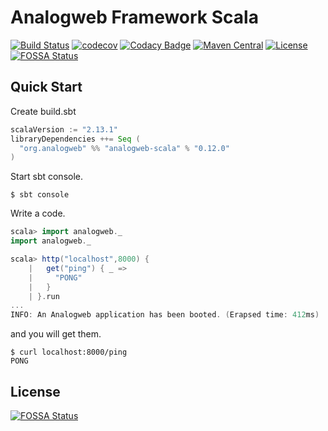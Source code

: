 Analogweb Framework Scala
===============================================

[![Build Status](https://travis-ci.org/analogweb/analogweb-scala.svg)](https://travis-ci.org/analogweb/analogweb-scala)
[![codecov](https://codecov.io/gh/analogweb/analogweb-scala/branch/master/graph/badge.svg)](https://codecov.io/gh/analogweb/analogweb-scala)
[![Codacy Badge](https://api.codacy.com/project/badge/Grade/7a112498f9ae4e3d996a8a74d59a1c4e)](https://www.codacy.com/manual/y2k2mt/analogweb-scala?utm_source=github.com&amp;utm_medium=referral&amp;utm_content=analogweb/analogweb-scala&amp;utm_campaign=Badge_Grade)
[![Maven Central](https://maven-badges.herokuapp.com/maven-central/org.analogweb/analogweb-scala_2.13/badge.svg)](https://maven-badges.herokuapp.com/maven-central/org.analogweb/analogweb-scala_2.13)
[![License](http://img.shields.io/:license-mit-blue.svg)](http://doge.mit-license.org)
[![FOSSA Status](https://app.fossa.io/api/projects/git%2Bgithub.com%2Fanalogweb%2Fanalogweb-scala.svg?type=shield)](https://app.fossa.io/projects/git%2Bgithub.com%2Fanalogweb%2Fanalogweb-scala?ref=badge_shield)

## Quick Start

Create build.sbt

```scala
scalaVersion := "2.13.1"
libraryDependencies ++= Seq (
  "org.analogweb" %% "analogweb-scala" % "0.12.0"
)
```

Start sbt console.

```
$ sbt console
```

Write a code.

```scala
scala> import analogweb._
import analogweb._

scala> http("localhost",8000) {
    |   get("ping") { _ =>
    |     "PONG"
    |   }
    | }.run
...
INFO: An Analogweb application has been booted. (Erapsed time: 412ms)
```

and you will get them.

```
$ curl localhost:8000/ping
PONG
```


## License
[![FOSSA Status](https://app.fossa.io/api/projects/git%2Bgithub.com%2Fanalogweb%2Fanalogweb-scala.svg?type=large)](https://app.fossa.io/projects/git%2Bgithub.com%2Fanalogweb%2Fanalogweb-scala?ref=badge_large)
